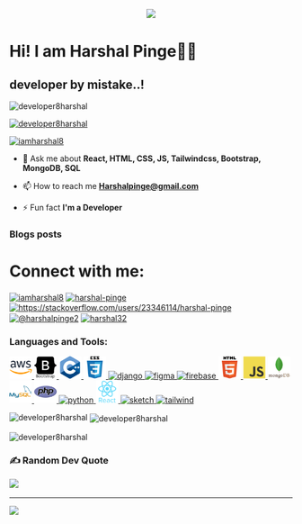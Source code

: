 
<p align="center">
  <img src="https://capsule-render.vercel.app/api?type=waving&color=gradient&text=HEY!&height=100&section=header"/>
</p>

# Hi! I am Harshal Pinge👩‍💻
## developer by mistake..!

<p align="left"> <img src="https://www.google.com/imgres?imgurl=https%3A%2F%2Fcdn4.iconfinder.com%2Fdata%2Ficons%2Ficonsimple-logotypes%2F512%2Fgithub-512.png&tbnid=G9U2Dai9GVGdNM&vet=12ahUKEwi3h7uwvrCEAxXDhmMGHWb2BtwQMygCegQIARBS..i&imgrefurl=https%3A%2F%2Fwww.iconfinder.com%2Ficons%2F291716%2Fgithub_logo_social_network_social_icon&docid=JY-eVDG-JQ2uaM&w=512&h=512&q=github%20icon%20for%20resume&ved=2ahUKEwi3h7uwvrCEAxXDhmMGHWb2BtwQMygCegQIARBS" alt="developer8harshal" /> </p>

<p align="left"> <a href="https://github.com/ryo-ma/github-profile-trophy"><img src="https://github-profile-trophy.vercel.app/?username=developer8harshal" alt="developer8harshal" /></a> </p>

<p align="left"> <a href="https://twitter.com/iamharshal8" target="blank"><img src="https://img.shields.io/twitter/follow/iamharshal8?logo=twitter&style=for-the-badge" alt="iamharshal8" /></a> </p>

- 💬 Ask me about **React, HTML, CSS, JS, Tailwindcss, Bootstrap, MongoDB, SQL**

- 📫 How to reach me **Harshalpinge@gmail.com**

- ⚡ Fun fact **I'm a Developer**

### Blogs posts
<!-- BLOG-POST-LIST:START -->
<!-- BLOG-POST-LIST:END -->

<h1 align="left">Connect with me:</h1>
<p align="left">
<a href="https://twitter.com/iamharshal8" target="blank"><img align="center" src="https://raw.githubusercontent.com/rahuldkjain/github-profile-readme-generator/master/src/images/icons/Social/twitter.svg" alt="iamharshal8" height="30" width="40" /></a>
<a href="https://linkedin.com/in/harshal-pinge" target="blank"><img align="center" src="https://raw.githubusercontent.com/rahuldkjain/github-profile-readme-generator/master/src/images/icons/Social/linked-in-alt.svg" alt="harshal-pinge" height="30" width="40" /></a>
<a href="https://stackoverflow.com/users/https://stackoverflow.com/users/23346114/harshal-pinge" target="blank"><img align="center" src="https://raw.githubusercontent.com/rahuldkjain/github-profile-readme-generator/master/src/images/icons/Social/stack-overflow.svg" alt="https://stackoverflow.com/users/23346114/harshal-pinge" height="30" width="40" /></a>
<a href="https://medium.com/@harshalpinge2" target="blank"><img align="center" src="https://raw.githubusercontent.com/rahuldkjain/github-profile-readme-generator/master/src/images/icons/Social/medium.svg" alt="@harshalpinge2" height="30" width="40" /></a>
<a href="https://www.codechef.com/users/harshal32" target="blank"><img align="center" src="https://cdn.jsdelivr.net/npm/simple-icons@3.1.0/icons/codechef.svg" alt="harshal32" height="30" width="40" /></a>
</p>

<h3 align="left">Languages and Tools:</h3>
<p align="left"> <a href="https://aws.amazon.com" target="_blank" rel="noreferrer"> <img src="https://raw.githubusercontent.com/devicons/devicon/master/icons/amazonwebservices/amazonwebservices-original-wordmark.svg" alt="aws" width="40" height="40"/> </a> <a href="https://getbootstrap.com" target="_blank" rel="noreferrer"> <img src="https://raw.githubusercontent.com/devicons/devicon/master/icons/bootstrap/bootstrap-plain-wordmark.svg" alt="bootstrap" width="40" height="40"/> </a> <a href="https://www.w3schools.com/cpp/" target="_blank" rel="noreferrer"> <img src="https://raw.githubusercontent.com/devicons/devicon/master/icons/cplusplus/cplusplus-original.svg" alt="cplusplus" width="40" height="40"/> </a> <a href="https://www.w3schools.com/css/" target="_blank" rel="noreferrer"> <img src="https://raw.githubusercontent.com/devicons/devicon/master/icons/css3/css3-original-wordmark.svg" alt="css3" width="40" height="40"/> </a> <a href="https://www.djangoproject.com/" target="_blank" rel="noreferrer"> <img src="https://cdn.worldvectorlogo.com/logos/django.svg" alt="django" width="40" height="40"/> </a> <a href="https://www.figma.com/" target="_blank" rel="noreferrer"> <img src="https://www.vectorlogo.zone/logos/figma/figma-icon.svg" alt="figma" width="40" height="40"/> </a> <a href="https://firebase.google.com/" target="_blank" rel="noreferrer"> <img src="https://www.vectorlogo.zone/logos/firebase/firebase-icon.svg" alt="firebase" width="40" height="40"/> </a> <a href="https://www.w3.org/html/" target="_blank" rel="noreferrer"> <img src="https://raw.githubusercontent.com/devicons/devicon/master/icons/html5/html5-original-wordmark.svg" alt="html5" width="40" height="40"/> </a> <a href="https://developer.mozilla.org/en-US/docs/Web/JavaScript" target="_blank" rel="noreferrer"> <img src="https://raw.githubusercontent.com/devicons/devicon/master/icons/javascript/javascript-original.svg" alt="javascript" width="40" height="40"/> </a> <a href="https://www.mongodb.com/" target="_blank" rel="noreferrer"> <img src="https://raw.githubusercontent.com/devicons/devicon/master/icons/mongodb/mongodb-original-wordmark.svg" alt="mongodb" width="40" height="40"/> </a> <a href="https://www.mysql.com/" target="_blank" rel="noreferrer"> <img src="https://raw.githubusercontent.com/devicons/devicon/master/icons/mysql/mysql-original-wordmark.svg" alt="mysql" width="40" height="40"/> </a> <a href="https://www.php.net" target="_blank" rel="noreferrer"> <img src="https://raw.githubusercontent.com/devicons/devicon/master/icons/php/php-original.svg" alt="php" width="40" height="40"/> </a> <a href="https://www.python.org" target="_blank" rel="noreferrer"> <img src="https://raw.githubusercontent.com/devicons/----------------------------------------------------------------------------------------------------------------------------devicon/master/icons/python/python-original.svg" alt="python" width="40" height="40"/> </a> <a href="https://reactjs.org/" target="_blank" rel="noreferrer"> <img src="https://raw.githubusercontent.com/devicons/devicon/master/icons/react/react-original-wordmark.svg" alt="react" width="40" height="40"/> </a> <a href="https://www.sketch.com/" target="_blank" rel="noreferrer"> <img src="https://www.vectorlogo.zone/logos/sketchapp/sketchapp-icon.svg" alt="sketch" width="40" height="40"/> </a> <a href="https://tailwindcss.com/" target="_blank" rel="noreferrer"> <img src="https://www.vectorlogo.zone/logos/tailwindcss/tailwindcss-icon.svg" alt="tailwind" width="40" height="40"/> </a> </p>

<p><img align="left" src="https://github-readme-stats.vercel.app/api/top-langs?username=developer8harshal&show_icons=true&locale=en&layout=compact" alt="developer8harshal" /></p>

<p>&nbsp;<img align="center" src="https://github-readme-stats.vercel.app/api?username=developer8harshal&show_icons=true&locale=en" alt="developer8harshal" /></p>

<p><img align="center" src="https://github-readme-streak-stats.herokuapp.com/?user=developer8harshal&" alt="developer8harshal" /></p>


### ✍️ Random Dev Quote
[![](https://quotes-github-readme.vercel.app/api?type=horizontal&theme=dark)](https://github.com/piyushsuthar/github-readme-quotes)

---
[![](https://visitcount.itsvg.in/api?id=Harshal&label=Profile%20Views&color=0&icon=4&pretty=false)](https://visitcount.itsvg.in)
